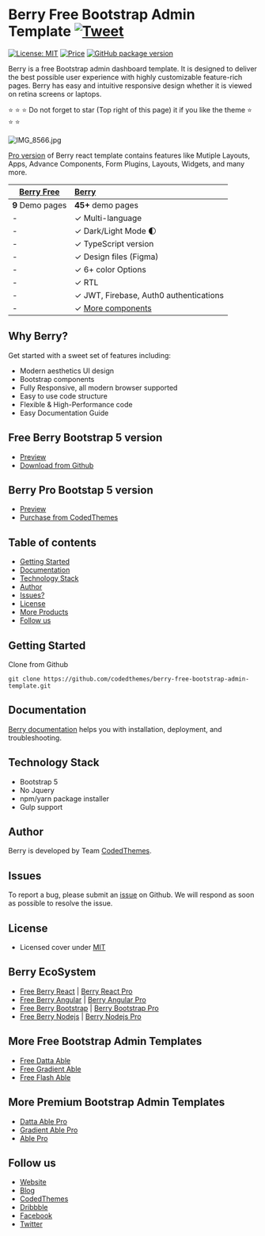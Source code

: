 # Berry Free Bootstrap Admin Template [![Tweet](https://img.shields.io/twitter/url/http/shields.io.svg?style=social)](https://twitter.com/intent/tweet?text=Get%20Berry%20React%20-%20The%20most%20beautiful%20Material%20designed%20Admin%20Dashboard%20Template%20&url=https://berrydashboard.io&via=codedthemes&hashtags=bootstrap,webdev,developers,javascript)

[![License: MIT](https://img.shields.io/badge/License-MIT-yellow.svg)](https://opensource.org/licenses/MIT)
[![Price](https://img.shields.io/badge/price-FREE-0098f7.svg)](https://github.com/codedthemes/berry-free-bootstrap-admin-template/blob/main/LICENSE)
[![GitHub package version](https://img.shields.io/github/package-json/v/codedthemes/berry-free-bootstrap-admin-template)](https://github.com/codedthemes/berry-free-bootstrap-admin-template/)


Berry is a free Bootstrap admin dashboard template. It is designed to deliver the best possible user experience with highly customizable feature-rich pages. Berry has easy and intuitive responsive design whether it is viewed on retina screens or laptops.

:star: :star: :star: Do not forget to star (Top right of this page) it if you like the theme  :star: :star: :star:

![IMG_8566.jpg](https://berrydashboard.io/imp-images/berry-github-free-bootstrap-repo-1.jpg)


[Pro version](https://codedthemes.com/item/berry-bootstrap-5-admin-template/) of Berry react template contains features like Mutiple Layouts, Apps, Advance Components, Form Plugins, Layouts, Widgets, and many more.

| [Berry Free](https://berrydashboard.io/bootstrap/free/)    | [Berry](https://codedthemes.com/item/berry-bootstrap-5-admin-template/) |
| ---------------------------------------------------------------------------------------- | :------------------------------------------------------------------------|
| **9** Demo pages                                                                         | **45+** demo pages                                                       |
| -                                                                                        | ✓ Multi-language                                                         |
| -                                                                                        | ✓ Dark/Light Mode 🌓                                                    |
| -                                                                                        | ✓ TypeScript version                                                     |
| -                                                                                        | ✓ Design files (Figma)                                                   |
| -                                                                                        | ✓ 6+ color Options                                                       |
| -                                                                                        | ✓ RTL                                                                    |
| -                                                                                        | ✓ JWT, Firebase, Auth0 authentications                                   |
| -                                                                                        | ✓ [More components](https://codedthemes.com/item/berry-bootstrap-5-admin-template/)         |  


## Why Berry?

Get started with a sweet set of features including:

 * Modern aesthetics UI design
 * Bootstrap components
 * Fully Responsive, all modern browser supported
 * Easy to use code structure
 * Flexible & High-Performance code
 * Easy Documentation Guide

## Free Berry Bootstrap 5 version

 - [Preview](https://berrydashboard.io/bootstrap/free/)
 - [Download from Github](https://github.com/codedthemes/berry-free-bootstrap-admin-template)
 
## Berry Pro Bootstap 5 version

 - [Preview](https://berrydashboard.io/bootstrap/default/dashboard/index.html)
 - [Purchase from CodedThemes](https://codedthemes.com/item/berry-bootstrap-5-admin-template/)

## Table of contents

 * [Getting Started](#getting-started)
 * [Documentation](#documentation)
 * [Technology Stack](#technology-stack)
 * [Author](#author)
 * [Issues?](#issues)
 * [License](#license)
 * [More Products](#more-free-react-material-admin-templates)
 * [Follow us](#follow-us)
 
## Getting Started

Clone from Github 
```
git clone https://github.com/codedthemes/berry-free-bootstrap-admin-template.git
```

## Documentation

[Berry documentation](https://codedthemes.gitbook.io/berry-bootstrap/) helps you with installation, deployment, and troubleshooting.

## Technology Stack

 - Bootstrap 5
 - No Jquery
 - npm/yarn package installer
 - Gulp support

## Author

Berry is developed by Team [CodedThemes](https://codedthemes.com).

## Issues

To report a bug, please submit an [issue](https://github.com/codedthemes/berry-free-bootstrap-admin-template/issues) on Github. We will respond as soon as possible to resolve the issue.

## License

 - Licensed cover under [MIT](https://github.com/codedthemes/datta-able-bootstrap-dashboard/blob/master/LICENSE)

## Berry EcoSystem

 - [Free Berry React](https://github.com/codedthemes/berry-free-react-admin-template) | [Berry React Pro](https://mui.com/store/items/berry-react-material-admin/)
 - [Free Berry Angular](https://github.com/codedthemes/berry-free-angular-admin-template) | [Berry Angular Pro](https://codedthemes.com/item/berry-angular-admin-dashboard-template/)
 - [Free Berry Bootstrap](https://github.com/codedthemes/berry-free-bootstrap-admin-template) | [Berry Bootstrap Pro](https://codedthemes.com/item/berry-bootstrap-5-admin-template/)
 - [Free Berry Nodejs](https://appseed.us/product/react-node-js-berry-dashboard) | [Berry Nodejs Pro](https://appseed.us/full-stack/react-berry-dashboard)


## More Free Bootstrap Admin Templates

 - [Free Datta Able](https://codedthemes.com/item/datta-able-bootstrap-lite/)
 - [Free Gradient Able](https://codedthemes.com/item/gradient-able-bootstrap-lite/)
 - [Free Flash Able](https://codedthemes.com/item/flash-able-free-admin-template/)

## More Premium Bootstrap Admin Templates

 - [Datta Able Pro](https://codedthemes.com/item/datta-able-bootstrap-admin-template/)
 - [Gradient Able Pro](https://codedthemes.com/item/gradient-able-admin-template/)
 - [Able Pro](https://themeforest.net/item/able-pro-responsive-bootstrap-4-admin-template/19300403)
 
## Follow us
 - [Website](https://berrydashboard.io)
 - [Blog](https://blog.berrydashboard.io)
 - [CodedThemes](https://codedthemes.com)
 - [Dribbble](https://dribbble.com/codedthemes)
 - [Facebook](https://www.facebook.com/codedthemes)
 - [Twitter](https://twitter.com/codedthemes)
